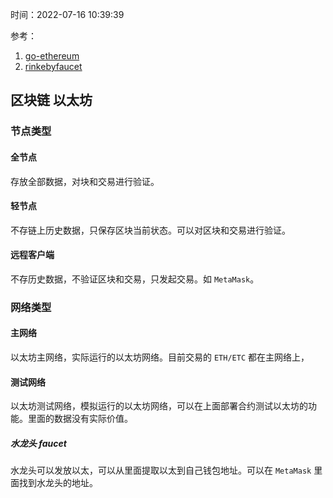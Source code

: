 时间：2022-07-16 10:39:39

参考：

1. [go-ethereum](https://github.com/ethereum/go-ethereum)
2. [rinkebyfaucet](https://rinkebyfaucet.com/)

## 区块链 以太坊

### 节点类型

#### 全节点

存放全部数据，对块和交易进行验证。

#### 轻节点

不存链上历史数据，只保存区块当前状态。可以对区块和交易进行验证。

#### 远程客户端

不存历史数据，不验证区块和交易，只发起交易。如 `MetaMask`。

### 网络类型

#### 主网络

以太坊主网络，实际运行的以太坊网络。目前交易的 `ETH/ETC` 都在主网络上，

#### 测试网络

以太坊测试网络，模拟运行的以太坊网络，可以在上面部署合约测试以太坊的功能。里面的数据没有实际价值。

##### 水龙头  faucet

水龙头可以发放以太，可以从里面提取以太到自己钱包地址。可以在 `MetaMask` 里面找到水龙头的地址。





